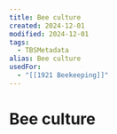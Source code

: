 ```yaml
---
title: Bee culture
created: 2024-12-01
modified: 2024-12-01
tags:
  - TBSMetadata
alias: Bee culture
usedFor:
  - "[[1921 Beekeeping]]"
---
```

# Bee culture
